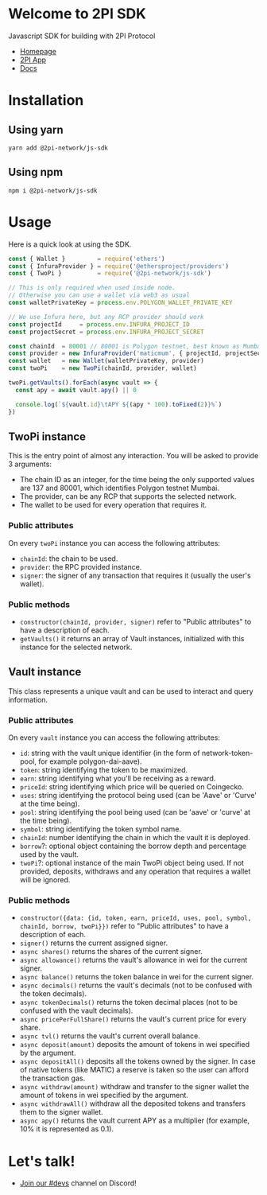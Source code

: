 # Welcome to 2PI SDK

Javascript SDK for building with 2PI Protocol

* [Homepage](https://2pi.network)
* [2PI App](https://app.2pi.network/)
* [Docs](https://docs.2pi.network)

# Installation

## Using yarn

```console
yarn add @2pi-network/js-sdk
```

## Using npm

```console
npm i @2pi-network/js-sdk
```

# Usage

Here is a quick look at using the SDK.

```js
const { Wallet }         = require('ethers')
const { InfuraProvider } = require('@ethersproject/providers')
const { TwoPi }          = require('@2pi-network/js-sdk')

// This is only required when used inside node.
// Otherwise you can use a wallet via web3 as usual
const walletPrivateKey = process.env.POLYGON_WALLET_PRIVATE_KEY

// We use Infura here, but any RCP provider should work
const projectId     = process.env.INFURA_PROJECT_ID
const projectSecret = process.env.INFURA_PROJECT_SECRET

const chainId  = 80001 // 80001 is Polygon testnet, best known as Mumbai
const provider = new InfuraProvider('maticmum', { projectId, projectSecret })
const wallet   = new Wallet(walletPrivateKey, provider)
const twoPi    = new TwoPi(chainId, provider, wallet)

twoPi.getVaults().forEach(async vault => {
  const apy = await vault.apy() || 0

  console.log(`${vault.id}\tAPY ${(apy * 100).toFixed(2)}%`)
})
```


## TwoPi instance

This is the entry point of almost any interaction. You will be asked to provide 3 arguments:

* The chain ID as an integer, for the time being the only supported values are 137 and 80001, which identifies Polygon testnet Mumbai.
* The provider, can be any RCP that supports the selected network.
* The wallet to be used for every operation that requires it.

### Public attributes

On every `twoPi` instance you can access the following attributes:

* `chainId`: the chain to be used.
* `provider`: the RPC provided instance.
* `signer`: the signer of any transaction that requires it (usually the user's wallet).

### Public methods

* `constructor(chainId, provider, signer)` refer to "Public attributes" to have a description of each.
* `getVaults()` it returns an array of Vault instances, initialized with this instance for the selected network.


## Vault instance

This class represents a unique vault and can be used to interact and query information.

### Public attributes

On every `vault` instance you can access the following attributes:

* `id`: string with the vault unique identifier (in the form of network-token-pool, for example polygon-dai-aave).
* `token`: string identifying the token to be maximized.
* `earn`: string identifying what you'll be receiving as a reward.
* `priceId`: string identifying which price will be queried on Coingecko.
* `uses`: string identifying the protocol being used (can be 'Aave' or 'Curve' at the time being).
* `pool`: string identifying the pool being used (can be 'aave' or 'curve' at the time being).
* `symbol`: string identifying the token symbol name.
* `chainId`: number identifying the chain in which the vault it is deployed.
* `borrow`?: optional object containing the borrow depth and percentage used by the vault.
* `twoPi`?: optional instance of the main TwoPi object being used. If not provided, deposits, withdraws and any operation that requires a wallet will be ignored.

### Public methods

* `constructor({data: {id, token, earn, priceId, uses, pool, symbol, chainId, borrow, twoPi}})` refer to "Public attributes" to have a description of each.
* `signer()` returns the current assigned signer.
* `async shares()` returns the shares of the current signer.
* `async allowance()` returns the vault's allowance in wei for the current signer.
* `async balance()` returns the token balance in wei for the current signer.
* `async decimals()` returns the vault's decimals (not to be confused with the token decimals).
* `async tokenDecimals()` returns the token decimal places (not to be confused with the vault decimals).
* `async pricePerFullShare()` returns the vault's current price for every share.
* `async tvl()` returns the vault's current overall balance.
* `async deposit(amount)` deposits the amount of tokens in wei specified by the argument.
* `async depositAll()` deposits all the tokens owned by the signer. In case of native tokens (like MATIC) a reserve is taken so the user can afford the transaction gas.
* `async withdraw(amount)` withdraw and transfer to the signer wallet the amount of tokens in wei specified by the argument.
* `async withdrawAll()` withdraw all the deposited tokens and transfers them to the signer wallet.
* `async apy()` returns the vault current APY as a multiplier (for example, 10% it is represented as 0.1).

# Let's talk!

* [Join our #devs](https://discord.gg/fyc42N2d) channel on Discord!

